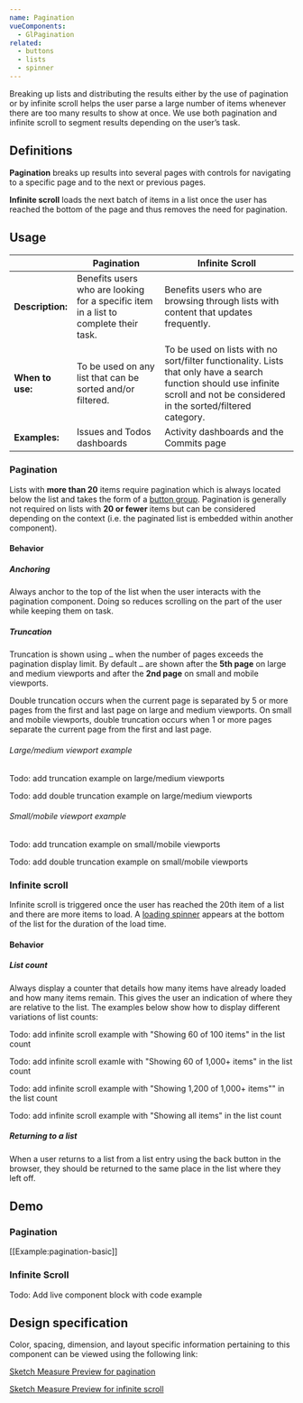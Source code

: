 ```yaml
---
name: Pagination
vueComponents:
  - GlPagination
related:
  - buttons
  - lists
  - spinner
---
```


Breaking up lists and distributing the results either by the use of pagination or by infinite scroll helps the user parse a large number of items whenever there are too many results to show at once. We use both pagination and infinite scroll to segment results depending on the user’s task.

## Definitions

**Pagination** breaks up results into several pages with controls for navigating to a specific page and to the next or previous pages.

**Infinite scroll** loads the next batch of items in a list once the user has reached the bottom of the page and thus removes the need for pagination.

## Usage

| | Pagination | Infinite Scroll |
| ----- | ---------- | --------------- |
| **Description:** | Benefits users who are looking for a specific item in a list to complete their task. | Benefits users who are browsing through lists with content that updates frequently. |
| **When to use:** | To be used on any list that can be sorted and/or filtered. | To be used on lists with no sort/filter functionality. Lists that only have a search function should use infinite scroll and not be considered in the sorted/filtered category. |
| **Examples:** | Issues and Todos dashboards | Activity dashboards and the Commits page |

### Pagination
Lists with **more than 20** items require pagination which is always located below the list and takes the form of a [button group](/components/buttons/#group). Pagination is generally not required on lists with **20 or fewer** items but can be considered depending on the context (i.e. the paginated list is embedded within another component).

#### Behavior

##### Anchoring
Always anchor to the top of the list when the user interacts with the pagination component. Doing so reduces scrolling on the part of the user while keeping them on task. 

##### Truncation
Truncation is shown using `…` when the number of pages exceeds the pagination display limit. By default `…` are shown after the **5th page** on large and medium viewports and after the **2nd page** on small and mobile viewports.

Double truncation occurs when the current page is separated by 5 or more pages from the first and last page on large and medium viewports. On small and mobile viewports, double truncation occurs when 1 or more pages separate the current page from the first and last page.

###### Large/medium viewport example
Todo: add truncation example on large/medium viewports

Todo: add double truncation example on large/medium viewports

###### Small/mobile viewport example
Todo: add truncation example on small/mobile viewports

Todo: add double truncation example on small/mobile viewports

### Infinite scroll
Infinite scroll is triggered once the user has reached the 20th item of a list and there are more items to load. A [loading spinner](/components/spinner) appears at the bottom of the list for the duration of the load time.

#### Behavior

##### List count
Always display a counter that details how many items have already loaded and how many items remain. This gives the user an indication of where they are relative to the list. The examples below show how to display different variations of list counts:

Todo: add infinite scroll example with "Showing 60 of 100 items" in the list count

Todo: add infinite scroll examle with "Showing 60 of 1,000+ items" in the list count

Todo: add infinite scroll example with "Showing 1,200 of 1,000+ items"" in the list count

Todo: add infinite scroll example with "Showing all items" in the list count

##### Returning to a list
When a user returns to a list from a list entry using the back button in the browser, they should be returned to the same place in the list where they left off.

## Demo

### Pagination

[[Example:pagination-basic]]

### Infinite Scroll
Todo: Add live component block with code example

## Design specification

Color, spacing, dimension, and layout specific information pertaining to this component can be viewed using the following link:

[Sketch Measure Preview for pagination](https://gitlab-org.gitlab.io/gitlab-design/hosted/andy/ce%23133-Pagination-components-spec-previews/)

[Sketch Measure Preview for infinite scroll](https://gitlab-org.gitlab.io/gitlab-design/hosted/andy/ce%23133-Infinite-Scroll-components-spec-previews/)
